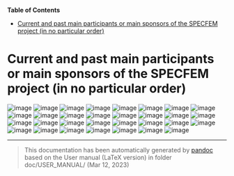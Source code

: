 **Table of Contents**

- [Current and past main participants or main sponsors of the SPECFEM project (in no particular order)](#current-and-past-main-participants-or-main-sponsors-of-the-specfem-project-in-no-particular-order)

Current and past main participants or main sponsors of the SPECFEM project (in no particular order)
===================================================================================================

![image](figures/logo_cnrs.png) ![image](figures/logo_princeton.jpg) ![image](figures/logo_aix_marseille_universite.png) ![image](figures/logo_ETH.jpg) ![image](figures/logo_CSC_China.jpg) ![image](figures/logo_inria.jpg) ![image](figures/logo_UPPA.png) ![image](figures/logo_NVIDIA.jpg) ![image](figures/logo_IUF.jpg) ![image](figures/logo_Caltech.png) ![image](figures/logo_Harvard.jpg) ![image](figures/logo_IPGP.jpg) ![image](figures/logo_ANR.png) ![image](figures/logo_NSF.png) ![image](figures/logo_European_Union.png) ![image](figures/logo_GENCI.jpg) ![image](figures/logo_PRACE.jpg) ![image](figures/logo_CINES.png) ![image](figures/logo_Oak_Ridge.png) ![image](figures/logo_fondation_Del_Duca.png) ![image](figures/logo_CIG.png) ![image](figures/logo_University_of_Toronto.jpg) ![image](figures/logo_INGV.jpg) ![image](figures/logo_Univ_Toulouse.jpg) ![image](figures/logo_TOTAL.jpg) ![image](figures/logo_Fairbanks.jpg) ![image](figures/logo_CINECA.jpg) ![image](figures/logo_Intel_Exascale_Labs.png) ![image](figures/logo_Maison_Simulation.jpg) ![image](figures/logo_Jamstec.png) ![image](figures/logo_Kaust.png)

-----
> This documentation has been automatically generated by [pandoc](http://www.pandoc.org)
> based on the User manual (LaTeX version) in folder doc/USER_MANUAL/
> (Mar 12, 2023)

